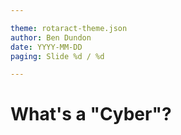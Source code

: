 ```yaml
---

theme: rotaract-theme.json
author: Ben Dundon
date: YYYY-MM-DD
paging: Slide %d / %d

---
```


# What's a "Cyber"?
